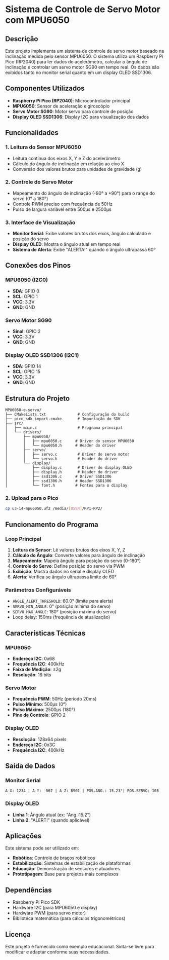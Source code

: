 # Sistema de Controle de Servo Motor com MPU6050

## Descrição

Este projeto implementa um sistema de controle de servo motor baseado na inclinação medida pelo sensor MPU6050. O sistema utiliza um Raspberry Pi Pico (RP2040) para ler dados do acelerômetro, calcular o ângulo de inclinação e controlar um servo motor SG90 em tempo real. Os dados são exibidos tanto no monitor serial quanto em um display OLED SSD1306.

## Componentes Utilizados

- **Raspberry Pi Pico (RP2040)**: Microcontrolador principal
- **MPU6050**: Sensor de aceleração e giroscópio
- **Servo Motor SG90**: Motor servo para controle de posição
- **Display OLED SSD1306**: Display I2C para visualização dos dados

## Funcionalidades

### 1. Leitura do Sensor MPU6050
- Leitura contínua dos eixos X, Y e Z do acelerômetro
- Cálculo do ângulo de inclinação em relação ao eixo X
- Conversão dos valores brutos para unidades de gravidade (g)

### 2. Controle do Servo Motor
- Mapeamento do ângulo de inclinação (-90° a +90°) para o range do servo (0° a 180°)
- Controle PWM preciso com frequência de 50Hz
- Pulso de largura variável entre 500μs e 2500μs

### 3. Interface de Visualização
- **Monitor Serial**: Exibe valores brutos dos eixos, ângulo calculado e posição do servo
- **Display OLED**: Mostra o ângulo atual em tempo real
- **Sistema de Alerta**: Exibe "ALERTA!" quando o ângulo ultrapassa 60°

## Conexões dos Pinos

### MPU6050 (I2C0)
- **SDA**: GPIO 0
- **SCL**: GPIO 1
- **VCC**: 3.3V
- **GND**: GND

### Servo Motor SG90
- **Sinal**: GPIO 2
- **VCC**: 3.3V
- **GND**: GND

### Display OLED SSD1306 (I2C1)
- **SDA**: GPIO 14
- **SCL**: GPIO 15
- **VCC**: 3.3V
- **GND**: GND

## Estrutura do Projeto

```
MPU6050-e-servo/
├── CMakeLists.txt              # Configuração do build
├── pico_sdk_import.cmake       # Importação do SDK
├── src/
│   ├── main.c                  # Programa principal
│   └── drivers/
│       ├── mpu6050/
│       │   ├── mpu6050.c      # Driver do sensor MPU6050
│       │   └── mpu6050.h      # Header do driver
│       ├── servo/
│       │   ├── servo.c         # Driver do servo motor
│       │   └── servo.h         # Header do driver
│       └── display/
│           ├── display.c       # Driver do display OLED
│           ├── display.h       # Header do driver
│           ├── ssd1306.c      # Driver SSD1306
│           ├── ssd1306.h      # Header SSD1306
│           └── font.h         # Fontes para o display
```


### 2. Upload para o Pico
```bash
cp u3-i4-mpu6050.uf2 /media/[USER]/RPI-RP2/
```

## Funcionamento do Programa

### Loop Principal
1. **Leitura do Sensor**: Lê valores brutos dos eixos X, Y, Z
2. **Cálculo do Ângulo**: Converte valores para ângulo de inclinação
3. **Mapeamento**: Mapeia ângulo para posição do servo (0-180°)
4. **Controle do Servo**: Define posição do servo via PWM
5. **Exibição**: Mostra dados no serial e display OLED
6. **Alerta**: Verifica se ângulo ultrapassa limite de 60°

### Parâmetros Configuráveis
- `ANGLE_ALERT_THRESHOLD`: 60.0° (limite para alerta)
- `SERVO_MIN_ANGLE`: 0° (posição mínima do servo)
- `SERVO_MAX_ANGLE`: 180° (posição máxima do servo)
- Loop delay: 150ms (frequência de atualização)

## Características Técnicas

### MPU6050
- **Endereço I2C**: 0x68
- **Frequência I2C**: 400kHz
- **Faixa de Medição**: ±2g
- **Resolução**: 16 bits

### Servo Motor
- **Frequência PWM**: 50Hz (período 20ms)
- **Pulso Mínimo**: 500μs (0°)
- **Pulso Máximo**: 2500μs (180°)
- **Pino de Controle**: GPIO 2

### Display OLED
- **Resolução**: 128x64 pixels
- **Endereço I2C**: 0x3C
- **Frequência I2C**: 400kHz

## Saída de Dados

### Monitor Serial
```
A-X: 1234 | A-Y: -567 | A-Z: 8901 | POS.ANG.: 15.23°| POS.SERVO: 105
```

### Display OLED
- **Linha 1**: Ângulo atual (ex: "Ang.:15.2")
- **Linha 2**: "ALERT!" (quando aplicável)

## Aplicações

Este sistema pode ser utilizado em:
- **Robótica**: Controle de braços robóticos
- **Estabilização**: Sistemas de estabilização de plataformas
- **Educação**: Demonstração de sensores e atuadores
- **Prototipagem**: Base para projetos mais complexos

## Dependências

- Raspberry Pi Pico SDK
- Hardware I2C (para MPU6050 e display)
- Hardware PWM (para servo motor)
- Biblioteca matemática (para cálculos trigonométricos)

## Licença

Este projeto é fornecido como exemplo educacional. Sinta-se livre para modificar e adaptar conforme suas necessidades. 
